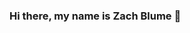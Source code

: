 ### Hi there, my name is Zach Blume 👋

<!-- For my frontend design & React work, take a look at:
* [RaiseMore](https://github.com/zachblume/raisemore) (React, Next.js, Postgres), a donor CRM and phone dialer for political candidates.
* [FieldPlan](https://github.com/zachblume/fieldplan) (JS), an analytics and charting application for tracking voter-contact metrics.
* [Daemon](https://github.com/zachblume/daemon) A browser IDE for playground/debugging that renders your JavaScript or Python to a custom console on every keystroke (Web Workers + WASM). Try it at [www.daemon.live](https://www.daemon.live)

For my backend work, take a look at:
* [Machine Learning Clinical Trial Recommendation Engine](https://github.com/zachblume/machine-learning-recommendation-engine-demo) (Python and React), a BERT-based machine learning recommendation engine that indexes a table of 15k clinical trial fulltexts and ranks the best fitting trials similar to your query using natural language inference instead of keyword search. Returns results within 100 miliseconds. [Try it here.](https://tmn-demo.vercel.app/)
* [BackRub](https://github.com/zachblume/backrub) (Golang), a search engine rebuilt from scratch according to Google's original infrastructure specifications laid out in Page & Brin's PhD paper.
* [Automate-donor-research](https://github.com/zachblume/automate-donor-research) (SQL), SQL to generate an index for every public political donor in the US.
* [Algorithms-and-data-structures](https://github.com/zachblume/algorithms-and-data-structures) My algorithm problem-solutions in JavaScript and Python.
 -->
